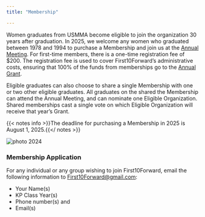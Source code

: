 ```yaml
---
title: "Membership"

---
```


Women graduates from USMMA become eligible to join the organization 30 years after graduation. In 2025, we welcome any women who graduated 
between 1978 and 1994 to purchase a Membership and join us at the [Annual Meeting](../annual-meeting). For first-time members, there is a one-time registration
fee of $200. The registration fee is used to cover First10Forward’s administrative costs, ensuring that 100% of the funds from memberships go 
to the [Annual Grant](../annual-grant).

Eligible graduates can also choose to share a single Membership with one or two other eligible graduates. All graduates on the shared the Membership 
can attend the Annual Meeting, and can nominate one Eligible Organization. Shared memberships cast a single vote on which Eligible Organization will receive that year’s Grant.
 
{{< notes info >}}The deadline for purchasing a Membership in 2025 is August 1, 2025.{{</ notes >}}

![photo 2024](img/photos/24-totem.jpg)

### Membership Application 

For any individual or any group wishing to join First10Forward, email the following information to First10Forward@gmail.com:

- Your Name(s)
- KP Class Year(s)
- Phone number(s) and
- Email(s)